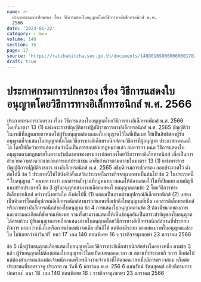 ```yaml
---
name: >-
  ประกาศกรมการปกครอง เรื่อง วิธีการแสดงใบอนุญาตโดยวิธีการทางอิเล็กทรอนิกส์ พ.ศ.
  2566
date: '2023-01-22'
category: ง พิเศษ
volume: 140
section: 16
page: 17
source: 'https://ratchakitcha.soc.go.th/documents/140D016S0000000001702.pdf'
draft: true
---
```


# ประกาศกรมการปกครอง เรื่อง วิธีการแสดงใบอนุญาตโดยวิธีการทางอิเล็กทรอนิกส์ พ.ศ. 2566

ประกาศกรมการปกครอง เรื่อง วิธีการแสดงใบอนุญาตโดยวิธีการทางอิเล็กทรอนิกส์ พ.ศ. 2566 โดยที่มาตรา 13 (1) แห่งพระราชบัญญัติการปฏิบัติราชการทางอิเล็กทรอนิกส์ พ.ศ. 2565 บัญญัติว่าในกรณีที่กฎหมายกาหนดให้ผู้รับอนุญาตต้องแสดงใบอนุญาตไว้ในที่เปิดเผย ให้เป็นสิทธิของผู้รับอนุญาตที่จะแสดงใบอนุญาตนั้นโดยวิธีการทางอิเล็กทรอนิกส์ตามวิธีการที่ผู้อนุญาต ประกาศกาหนดก็ได้ โดยให้ถือว่าการแสดงเช่นว่านั้นเป็นการชอบด้วยกฎหมายแล้ว สมควรกา หนด วิธีการแสดงใบอนุญาตตามกฎหมายในความรับผิดชอบของกรมการปกครองโดยวิธีการทางอิเล็กทรอนิกส์ เพื่อเป็นการอำนวยความสะดวกและลดภาระแก่ประชาชน อาศัยอำนาจตามความในมาตรา 13 (1) แห่งพระราชบัญญัติการปฏิบัติราชการ ทางอิเล็กทรอนิกส์ พ.ศ. 2565 อธิบดีกรมการปกครอง ออกประกาศไว้ ดังต่อไปนี้ ข้อ 1 ประกาศนี้ให้ใช้บังคับตั้งแต่วันประกาศในราชกิจจานุเบกษาเป็นต้นไป ข้อ 2 ในประกาศนี้ “ ใบอนุญาต ” หมายความว่า เอกสารหลักฐานที่กฎหมายกาหนดให้ต้องแสดงไว้ในที่เปิดเผย ตามบัญชีแนบท้ายประกาศนี้ ข้อ 3 ผู้รับอนุญาตสามารถเลือกแสดงใ บอนุญาตตามข้อ 2 โดยวิธีการทางอิเล็กทรอนิกส์ อย่างหนึ่งอย่างใด ดังต่อไปนี้ (1) แสดงเป็นภาพผ่านอุปกรณ์อิเล็กทรอนิกส์ (2) แสดงเป็นคิวอาร์โคดที่อุปกรณ์อิเล็กทรอนิกส์สามารถสแกนเพื่อเข้าถึงใบอนุญาตที่เป็น เอกสารอิเล็กทรอนิกส์หรือภาพทางอิเล็กทรอนิกส์ของใบอนุญาต ข้อ 4 การแสดงใบอนุญาตตามข้อ 3 ต้องมีขนาดของภาพและความละเอียดที่ชัดเจนเพียงพอ รวมทั้งสามารถแสดงให้เห็นข้อมูลอันเป็นสาระสำคัญของใบอนุญาตได้ครบถ้วน ผู้รับอนุญาตอาจเลือกแสดงภาพใบอนุญาตโดยวิธีการทางอิเล็กทรอนิกส์สถานที่ประกอบกิจการ มากกว่าหนึ่งใบหรือภาพผ่ำนหน้าจอเดียวกันก็ได้ แต่ต้องมีระยะเวลาแสดงภาพใบอนุญาตแต่ละใบ ไม่น้อยกว่าห้าวินาที ้ หนา 17 ่ เลม 140 ตอนพิเศษ 16 ง ราชกิจจานุเบกษา 23 มกราคม 2566

ข้อ 5 เมื่อผู้รับอนุญาตเลือกแสดงใบอนุญาตโดยวิธีการทางอิเล็กทรอนิกส์อย่างใดอย่างหนึ่ง ตามข้อ 3 แล้ว ผู้รับอนุญาตไม่ต้องแสดงใบอนุญาตไว้โดยเปิดเผยตลอดเวลา ณ สถานที่ประกอบกิ จการ อีกต่อไป แต่ต้องสามารถแสดงต่อเจ้าพนักงานหรือพนักงานเจ้าหน้าที่ได้ตลอดเวลาเมื่อมีการตรวจสอบ หรือต่อประชาชนที่ขอตรวจดู ประกาศ ณ วันที่ 6 มกราคม พ.ศ. 256 6 แมนรัตน์ รัตนสุคนธ์ อธิบดีกรมการปกครอง ้ หนา 18 ่ เลม 140 ตอนพิเศษ 16 ง ราชกิจจานุเบกษา 23 มกราคม 2566

